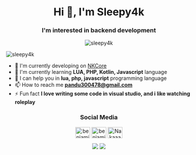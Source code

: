 <h1 align="center">Hi 👋, I'm Sleepy4k</h1>
<h3 align="center">I'm interested in backend development</h3>

<p align="center"><img src="https://github-profile-trophy.vercel.app/?username=sleepy4k&theme=onedark" alt="sleepy4k"/></p>
<p align="left"> <img src="https://komarev.com/ghpvc/?username=sleepy4k&label=Profile%20views&color=0e75b6&style=flat" alt="sleepy4k"/></p>

- 🔭 I'm currently developing on [NKCore](https://github.com/naka-studios)
- 🌱 I'm currently learning **LUA, PHP, Kotlin, Javascript** language 
- 💬 I can help you in **lua, php, javascript** programming language
- 📫 How to reach me **pandu300478@gmail.com**
- ⚡ Fun fact **I love writing some code in visual studio, and i like watching roleplay**

<h3 align="center">Social Media</h3>
<p align="center">
<a href="https://instagram.com/benjamin4kk" target="blank"><img align="center" src="https://raw.githubusercontent.com/rahuldkjain/github-profile-readme-generator/master/src/images/icons/Social/instagram.svg" alt="benjamin4kk" height="30" width="40" /></a>
<a href="https://www.youtube.com/c/benjamin4k" target="blank"><img align="center" src="https://raw.githubusercontent.com/rahuldkjain/github-profile-readme-generator/master/src/images/icons/Social/youtube.svg" alt="benjamin4k" height="30" width="40" /></a>
<a href="https://discord.gg/7rFQQ6yeW7" target="blank"><img align="center" src="https://raw.githubusercontent.com/rahuldkjain/github-profile-readme-generator/master/src/images/icons/Social/discord.svg" alt="Nakaaaa#8558" height="30" width="40" /></a>
</p>

<div align="center">
  <a href="https://github.com/Sleepy4k"><img src="https://github-readme-stats.vercel.app/api?username=Sleepy4k&layout=compact&theme=react&hide_border=true&show_icons=true"/></a>
  <a href="https://discord.com/users/460453000129937408"><img src="https://lanyard-profile-readme.vercel.app/api/460453000129937408?hideTimestamp=true&idleMessage=Sedang%20bersantai%20di%20tepi%20pantai"/></a>
</div>
